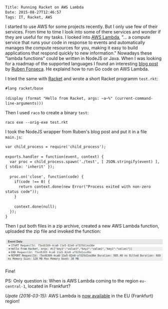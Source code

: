 	Title: Running Racket on AWS Lambda
	Date: 2015-08-27T12:46:57
	Tags: IT, Racket, AWS

I started to use AWS for some projects recently. But I only use few of
their services. From time to time I look into some of there services
and wonder if they are useful for my tasks. I looked into
[AWS Lambda](http://aws.amazon.com/lambda), "... a compute service
that runs your code in response to events and automatically manages
the compute resources for you, making it easy to build applications
that respond quickly to new information." Nowadays these "lambda
functions" could be written in NodeJS or Java. When I was looking for
a roadmap of the supported languages I found an interesting
[blog post](http://blog.0x82.com/2014/11/24/aws-lambda-functions-in-go/)
by [Ruben Fonseca](https://www.twitter.com/rubenfonseca). He explaind
how to run Go code on AWS Lambda.

I tried the same with [Racket](http://racket-lang.org) and wrote a
short Racket programm `test.rkt`:

```
#lang racket/base

(display (format "Hello from Racket, args: ~a~%" (current-command-line-arguments)))
```

Then I used `raco` to create a binary `test`:

```
raco exe --orig-exe test.rkt
```

I took the NodeJS wrapper from Ruben's blog post and put it in a file
`main.js`:

```
var child_process = require('child_process');

exports.handler = function(event, context) {
  var proc = child_process.spawn('./test', [ JSON.stringify(event) ], { stdio: 'inherit' });

  proc.on('close', function(code) {
    if(code !== 0) {
      return context.done(new Error("Process exited with non-zero status code"));
    }

    context.done(null);
  });
}
```

Then I put both files in a zip archive, created a new AWS Lambda
function, uploaded the zip file and invoked the function:

![Invocation of AWS Lambda function](/img/2015-08-27-racket-aws-lambda.png)

Fine!

PS: Only question is: When is AWS Lambda coming to the region
`eu-central-1`, located in Frankfurt?

*Upate (2016-03-15):* AWS Lambda is [now available](https://aws.amazon.com/de/about-aws/whats-new/2016/03/aws-lambda-available-in-eu-frankfurt/) in the EU (Frankfurt)
 region! 
